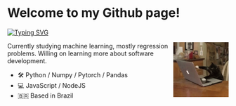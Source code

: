 # Welcome to my Github page!

[![Typing SVG](https://readme-typing-svg.herokuapp.com?duration=4000&color=927DF7&vCenter=true&height=30&lines=Hi+there%2C+I'm+Sophie!;I'm+a+computer+science+student;Check+out+my+work+bellow+%F0%9F%98%8A)](https://git.io/typing-svg)



[<img align="right" width="25%" src="assets/cat-typing.gif">](assets/cat-typing.gif)

Currently studying machine learning, mostly regression problems. Willing on learning more about software development.
- 🛠 Python / Numpy / Pytorch / Pandas
- 💻 JavaScript / NodeJS
- 🇧🇷 Based in Brazil
